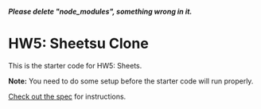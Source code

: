 ***Please delete "node_modules", something wrong in it.***



# HW5: Sheetsu Clone

This is the starter code for HW5: Sheets.

**Note:** You need to do some setup before the starter code will run properly.

[Check out the spec](http://cs193x.stanford.edu/homework/5-sheets) for instructions.
